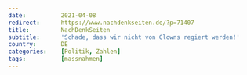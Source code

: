 ```yaml
---
date:          2021-04-08
redirect:      https://www.nachdenkseiten.de/?p=71407
title:         NachDenkSeiten
subtitle:      'Schade, dass wir nicht von Clowns regiert werden!'
country:       DE
categories:    [Politik, Zahlen]
tags:          [massnahmen]
---
```

